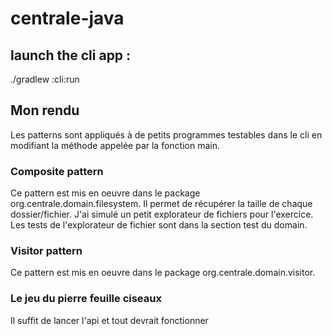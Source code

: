 # centrale-java

## launch the cli app : 

./gradlew :cli:run

## Mon rendu

Les patterns sont appliqués à de petits programmes testables dans le cli en modifiant la méthode
appelée par la fonction main.

### Composite pattern
Ce pattern est mis en oeuvre dans le package org.centrale.domain.filesystem. Il permet de récupérer la 
taille de chaque dossier/fichier. J'ai simulé un petit explorateur de fichiers pour l'exercice. Les tests de
l'explorateur de fichier sont dans la section test du domain.

### Visitor pattern
Ce pattern est mis en oeuvre dans le package org.centrale.domain.visitor.

### Le jeu du pierre feuille ciseaux
Il suffit de lancer l'api et tout devrait fonctionner

